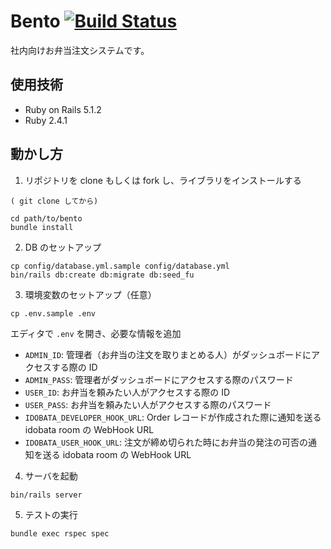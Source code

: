 # Bento [![Build Status](https://travis-ci.org/esminc/bento.svg?branch=master)](https://travis-ci.org/esminc/bento)

社内向けお弁当注文システムです。

## 使用技術

- Ruby on Rails 5.1.2
- Ruby 2.4.1

## 動かし方

1. リポジトリを clone もしくは fork し、ライブラリをインストールする
```
( git clone してから)

cd path/to/bento
bundle install
```

2. DB のセットアップ

```
cp config/database.yml.sample config/database.yml
bin/rails db:create db:migrate db:seed_fu
```

3. 環境変数のセットアップ（任意）


```
cp .env.sample .env
```

エディタで `.env` を開き、必要な情報を追加

- `ADMIN_ID`: 管理者（お弁当の注文を取りまとめる人）がダッシュボードにアクセスする際の ID
- `ADMIN_PASS`: 管理者がダッシュボードにアクセスする際のパスワード
- `USER_ID`: お弁当を頼みたい人がアクセスする際の ID
- `USER_PASS`: お弁当を頼みたい人がアクセスする際のパスワード
- `IDOBATA_DEVELOPER_HOOK_URL`: Order レコードが作成された際に通知を送る idobata room の WebHook URL
- `IDOBATA_USER_HOOK_URL`: 注文が締め切られた時にお弁当の発注の可否の通知を送る idobata room の WebHook URL

4. サーバを起動

```
bin/rails server
```

5. テストの実行

```
bundle exec rspec spec
```
